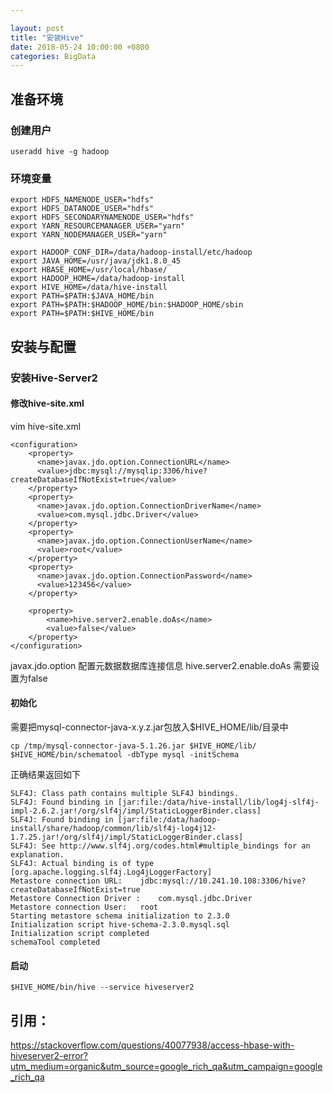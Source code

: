 ```yaml
---

layout: post 
title: "安装Hive" 
date: 2018-05-24 10:00:00 +0800
categories: BigData
---
```


## 准备环境


### 创建用户

```shell
useradd hive -g hadoop
```

### 环境变量

```shell
export HDFS_NAMENODE_USER="hdfs"
export HDFS_DATANODE_USER="hdfs"
export HDFS_SECONDARYNAMENODE_USER="hdfs"
export YARN_RESOURCEMANAGER_USER="yarn"
export YARN_NODEMANAGER_USER="yarn"

export HADOOP_CONF_DIR=/data/hadoop-install/etc/hadoop
export JAVA_HOME=/usr/java/jdk1.8.0_45
export HBASE_HOME=/usr/local/hbase/
export HADOOP_HOME=/data/hadoop-install
export HIVE_HOME=/data/hive-install
export PATH=$PATH:$JAVA_HOME/bin
export PATH=$PATH:$HADOOP_HOME/bin:$HADOOP_HOME/sbin
export PATH=$PATH:$HIVE_HOME/bin
```

## 安装与配置

### 安装Hive-Server2

#### 修改hive-site.xml

vim hive-site.xml

```shell
<configuration>
    <property>
      <name>javax.jdo.option.ConnectionURL</name>
      <value>jdbc:mysql://mysqlip:3306/hive?createDatabaseIfNotExist=true</value>
    </property>
    <property>
      <name>javax.jdo.option.ConnectionDriverName</name>
      <value>com.mysql.jdbc.Driver</value>
    </property>
    <property>
      <name>javax.jdo.option.ConnectionUserName</name>
      <value>root</value>
    </property>
    <property>
      <name>javax.jdo.option.ConnectionPassword</name>
      <value>123456</value>
    </property>
    
    <property>  
	    <name>hive.server2.enable.doAs</name>  
	    <value>false</value>  
	</property>
</configuration>
```
javax.jdo.option 配置元数据数据库连接信息
hive.server2.enable.doAs 需要设置为false


#### 初始化

需要把mysql-connector-java-x.y.z.jar包放入$HIVE_HOME/lib/目录中

```shell
cp /tmp/mysql-connector-java-5.1.26.jar $HIVE_HOME/lib/
$HIVE_HOME/bin/schematool -dbType mysql -initSchema
```

正确结果返回如下

```shell
SLF4J: Class path contains multiple SLF4J bindings.
SLF4J: Found binding in [jar:file:/data/hive-install/lib/log4j-slf4j-impl-2.6.2.jar!/org/slf4j/impl/StaticLoggerBinder.class]
SLF4J: Found binding in [jar:file:/data/hadoop-install/share/hadoop/common/lib/slf4j-log4j12-1.7.25.jar!/org/slf4j/impl/StaticLoggerBinder.class]
SLF4J: See http://www.slf4j.org/codes.html#multiple_bindings for an explanation.
SLF4J: Actual binding is of type [org.apache.logging.slf4j.Log4jLoggerFactory]
Metastore connection URL:	 jdbc:mysql://10.241.10.108:3306/hive?createDatabaseIfNotExist=true
Metastore Connection Driver :	 com.mysql.jdbc.Driver
Metastore connection User:	 root
Starting metastore schema initialization to 2.3.0
Initialization script hive-schema-2.3.0.mysql.sql
Initialization script completed
schemaTool completed
```

#### 启动

```shell
$HIVE_HOME/bin/hive --service hiveserver2
```

## 引用：

<a href="https://stackoverflow.com/questions/40077938/access-hbase-with-hiveserver2-error?utm_medium=organic&utm_source=google_rich_qa&utm_campaign=google_rich_qa" target="_blank">https://stackoverflow.com/questions/40077938/access-hbase-with-hiveserver2-error?utm_medium=organic&utm_source=google_rich_qa&utm_campaign=google_rich_qa</a>

